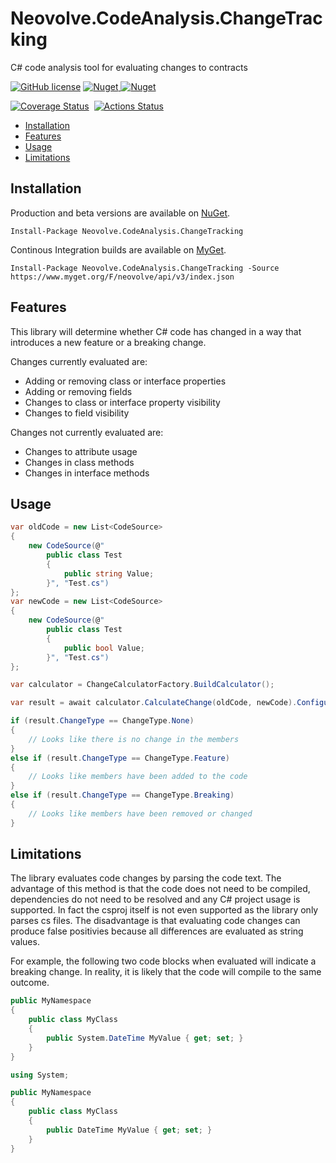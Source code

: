 # Neovolve.CodeAnalysis.ChangeTracking
C# code analysis tool for evaluating changes to contracts

[![GitHub license](https://img.shields.io/badge/License-MIT-blue.svg)](https://github.com/roryprimrose/Neovolve.CodeAnalysis.ChangeTracking/blob/master/LICENSE)&nbsp;[![Nuget](https://img.shields.io/nuget/v/Neovolve.CodeAnalysis.ChangeTracking.svg)&nbsp;![Nuget](https://img.shields.io/nuget/dt/Neovolve.CodeAnalysis.ChangeTracking.svg)](https://www.nuget.org/packages/Neovolve.CodeAnalysis.ChangeTracking)

[![Coverage Status](https://coveralls.io/repos/github/roryprimrose/Neovolve.CodeAnalysis.ChangeTracking/badge.svg?branch=master)](https://coveralls.io/github/roryprimrose/Neovolve.CodeAnalysis.ChangeTracking?branch=master)&nbsp;
[![Actions Status](https://github.com/roryprimrose/Neovolve.CodeAnalysis.ChangeTracking/workflows/CI/badge.svg)](https://github.com/roryprimrose/Neovolve.CodeAnalysis.ChangeTracking/actions)

- [Installation](#installation)
- [Features](#features)
- [Usage](#usage)
- [Limitations](#limitations)

## Installation

Production and beta versions are available on [NuGet](https://www.nuget.org/packages/Neovolve.CodeAnalysis.ChangeTracking/).

```
Install-Package Neovolve.CodeAnalysis.ChangeTracking
```

Continous Integration builds are available on [MyGet](https://www.myget.org/feed/neovolve/package/nuget/Neovolve.CodeAnalysis.ChangeTracking).

```
Install-Package Neovolve.CodeAnalysis.ChangeTracking -Source https://www.myget.org/F/neovolve/api/v3/index.json
```

## Features

This library will determine whether C# code has changed in a way that introduces a new feature or a breaking change. 

Changes currently evaluated are:
- Adding or removing class or interface properties
- Adding or removing fields
- Changes to class or interface property visibility
- Changes to field visibility

Changes not currently evaluated are:
- Changes to attribute usage
- Changes in class methods
- Changes in interface methods

## Usage
```csharp
var oldCode = new List<CodeSource>
{
    new CodeSource(@"
        public class Test
        {
            public string Value;
        }", "Test.cs")
};
var newCode = new List<CodeSource>
{
    new CodeSource(@"
        public class Test
        {
            public bool Value;
        }", "Test.cs")
};

var calculator = ChangeCalculatorFactory.BuildCalculator();

var result = await calculator.CalculateChange(oldCode, newCode).ConfigureAwait(false);

if (result.ChangeType == ChangeType.None) 
{
    // Looks like there is no change in the members
}
else if (result.ChangeType == ChangeType.Feature)
{
    // Looks like members have been added to the code
}
else if (result.ChangeType == ChangeType.Breaking)
{
    // Looks like members have been removed or changed
}
```

## Limitations
The library evaluates code changes by parsing the code text. The advantage of this method is that the code does not need to be compiled, dependencies do not need to be resolved and any C# project usage is supported. In fact the csproj itself is not even supported as the library only parses cs files. The disadvantage is that evaluating code changes can produce false positivies because all differences are evaluated as string values. 

For example, the following two code blocks when evaluated will indicate a breaking change. In reality, it is likely that the code will compile to the same outcome.

```csharp
public MyNamespace
{
    public class MyClass
    {
        public System.DateTime MyValue { get; set; }
    }
}
```

```csharp
using System;

public MyNamespace
{
    public class MyClass
    {
        public DateTime MyValue { get; set; }
    }
}
```